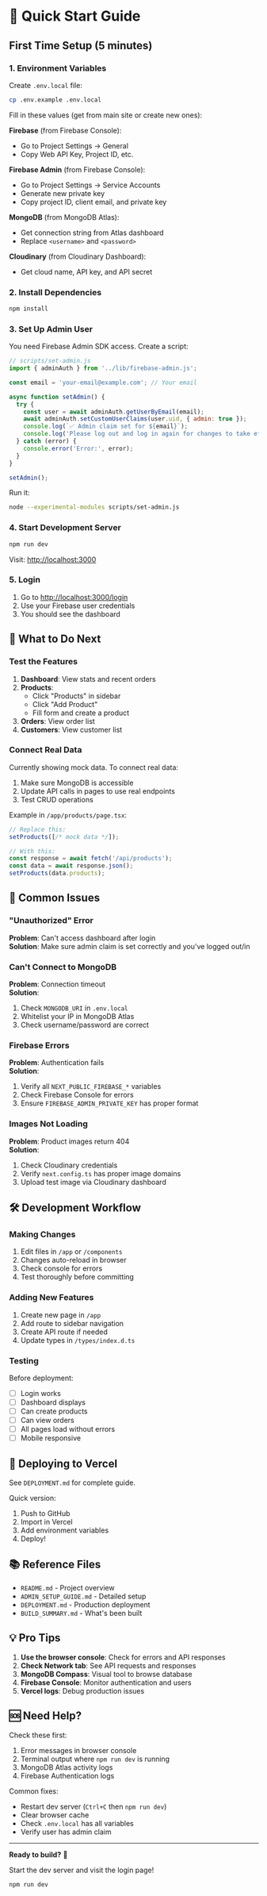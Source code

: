 # 🚀 Quick Start Guide

## First Time Setup (5 minutes)

### 1. Environment Variables

Create `.env.local` file:

```bash
cp .env.example .env.local
```

Fill in these values (get from main site or create new ones):

**Firebase** (from Firebase Console):

- Go to Project Settings → General
- Copy Web API Key, Project ID, etc.

**Firebase Admin** (from Firebase Console):

- Go to Project Settings → Service Accounts
- Generate new private key
- Copy project ID, client email, and private key

**MongoDB** (from MongoDB Atlas):

- Get connection string from Atlas dashboard
- Replace `<username>` and `<password>`

**Cloudinary** (from Cloudinary Dashboard):

- Get cloud name, API key, and API secret

### 2. Install Dependencies

```bash
npm install
```

### 3. Set Up Admin User

You need Firebase Admin SDK access. Create a script:

```javascript
// scripts/set-admin.js
import { adminAuth } from '../lib/firebase-admin.js';

const email = 'your-email@example.com'; // Your email

async function setAdmin() {
  try {
    const user = await adminAuth.getUserByEmail(email);
    await adminAuth.setCustomUserClaims(user.uid, { admin: true });
    console.log(`✅ Admin claim set for ${email}`);
    console.log('Please log out and log in again for changes to take effect');
  } catch (error) {
    console.error('Error:', error);
  }
}

setAdmin();
```

Run it:

```bash
node --experimental-modules scripts/set-admin.js
```

### 4. Start Development Server

```bash
npm run dev
```

Visit: <http://localhost:3000>

### 5. Login

1. Go to <http://localhost:3000/login>
2. Use your Firebase user credentials
3. You should see the dashboard

## 🎯 What to Do Next

### Test the Features

1. **Dashboard**: View stats and recent orders
2. **Products**:
   - Click "Products" in sidebar
   - Click "Add Product"
   - Fill form and create a product
3. **Orders**: View order list
4. **Customers**: View customer list

### Connect Real Data

Currently showing mock data. To connect real data:

1. Make sure MongoDB is accessible
2. Update API calls in pages to use real endpoints
3. Test CRUD operations

Example in `/app/products/page.tsx`:

```typescript
// Replace this:
setProducts([/* mock data */]);

// With this:
const response = await fetch('/api/products');
const data = await response.json();
setProducts(data.products);
```

## 📝 Common Issues

### "Unauthorized" Error

**Problem**: Can't access dashboard after login  
**Solution**: Make sure admin claim is set correctly and you've logged out/in

### Can't Connect to MongoDB

**Problem**: Connection timeout  
**Solution**:

1. Check `MONGODB_URI` in `.env.local`
2. Whitelist your IP in MongoDB Atlas
3. Check username/password are correct

### Firebase Errors

**Problem**: Authentication fails  
**Solution**:

1. Verify all `NEXT_PUBLIC_FIREBASE_*` variables
2. Check Firebase Console for errors
3. Ensure `FIREBASE_ADMIN_PRIVATE_KEY` has proper format

### Images Not Loading

**Problem**: Product images return 404  
**Solution**:

1. Check Cloudinary credentials
2. Verify `next.config.ts` has proper image domains
3. Upload test image via Cloudinary dashboard

## 🛠️ Development Workflow

### Making Changes

1. Edit files in `/app` or `/components`
2. Changes auto-reload in browser
3. Check console for errors
4. Test thoroughly before committing

### Adding New Features

1. Create new page in `/app`
2. Add route to sidebar navigation
3. Create API route if needed
4. Update types in `/types/index.d.ts`

### Testing

Before deployment:

- [ ] Login works
- [ ] Dashboard displays
- [ ] Can create products
- [ ] Can view orders
- [ ] All pages load without errors
- [ ] Mobile responsive

## 🚀 Deploying to Vercel

See `DEPLOYMENT.md` for complete guide.

Quick version:

1. Push to GitHub
2. Import in Vercel
3. Add environment variables
4. Deploy!

## 📚 Reference Files

- `README.md` - Project overview
- `ADMIN_SETUP_GUIDE.md` - Detailed setup
- `DEPLOYMENT.md` - Production deployment
- `BUILD_SUMMARY.md` - What's been built

## 💡 Pro Tips

1. **Use the browser console**: Check for errors and API responses
2. **Check Network tab**: See API requests and responses
3. **MongoDB Compass**: Visual tool to browse database
4. **Firebase Console**: Monitor authentication and users
5. **Vercel logs**: Debug production issues

## 🆘 Need Help?

Check these first:

1. Error messages in browser console
2. Terminal output where `npm run dev` is running
3. MongoDB Atlas activity logs
4. Firebase Authentication logs

Common fixes:

- Restart dev server (`Ctrl+C` then `npm run dev`)
- Clear browser cache
- Check `.env.local` has all variables
- Verify user has admin claim

---

**Ready to build?** 🎉

Start the dev server and visit the login page!

```bash
npm run dev
```
